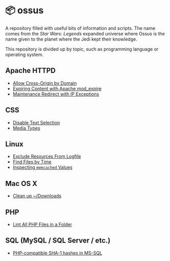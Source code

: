 # :package: ossus
A repository filled with useful bits of information and scripts. The name comes from the _Star Wars: Legends_ expanded universe where Ossus is the name given to the planet where the Jedi kept their knowledge.

This repository is divided up by topic, such as programming language or operating system.

## Apache HTTPD
 - [Allow Cross-Origin by Domain](apache-httpd/allowCrossOriginByDomain.md)
 - [Expiring Content with Apache mod_expire](apache-httpd/contentExpiry.md)
 - [Maintenance Redirect with IP Exceptions](apache-httpd/maintenanceRedirectWithIPExceptions.md)

## CSS
 - [Disable Text Selection](css/disableTextSelection.md)
 - [Media Types](css/mediaTypes.md)

## Linux
 - [Exclude Resources From Logfile](linux/excludeResourcesFromLogfile.md)
 - [Find Files by Time](linux/findingFilesByTime.md)
 - [Inspecting `memcached` Values](linux/inspectingMemcachedValues.md)

## Mac OS X
 - [Clean up ~/Downloads](mac/cleanupDownloads.md)

## PHP
 - [Lint All PHP Files in a Folder](php/lintAllFiles.md)

## SQL (MySQL / SQL Server / etc.)
 - [PHP-compatible SHA-1 hashes in MS-SQL](sql/phpCompatibleMSSQLSHA1Hash.md)
